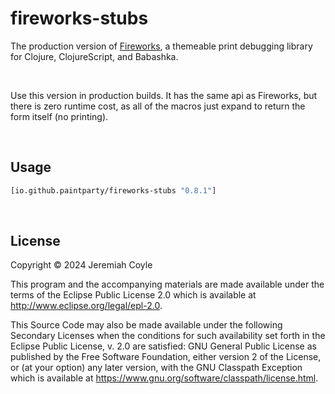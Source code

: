 # fireworks-stubs

The production version of [Fireworks](https://github.com/paintparty/fireworks), a themeable print debugging library for Clojure, ClojureScript, and Babashka.

<br>

Use this version in production builds. It has the same api as Fireworks, but there is zero runtime cost, as all of the macros just expand to return the form itself (no printing).

<br>

## Usage
```Clojure
[io.github.paintparty/fireworks-stubs "0.8.1"]
```

<br>

## License

Copyright © 2024 Jeremiah Coyle

This program and the accompanying materials are made available under the
terms of the Eclipse Public License 2.0 which is available at
http://www.eclipse.org/legal/epl-2.0.

This Source Code may also be made available under the following Secondary
Licenses when the conditions for such availability set forth in the Eclipse
Public License, v. 2.0 are satisfied: GNU General Public License as published by
the Free Software Foundation, either version 2 of the License, or (at your
option) any later version, with the GNU Classpath Exception which is available
at https://www.gnu.org/software/classpath/license.html.
